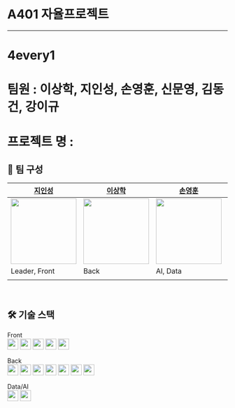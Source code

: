 # A401 자율프로젝트
---
# 4every1

# 팀원 : 이상학, 지인성, 손영훈, 신문영, 김동건, 강이규

# 프로젝트 명 : 


## 👩 팀 구성

| [지인성](https://github.com/JIINSUNG)                                                     | [이상학](https://github.com/yee950419)                                                             | [손영훈](https://github.com/syhuni)                                                       | [신문영](https://github.com/ztrl)                                                         | [김동건](https://github.com/Zerotay)                                                      | [강이규](https://github.com/EhighG)                                                              |
| ----------------------------------------------------------------------------------------- | -------------------------------------------------------------------------------------------------- | ----------------------------------------------------------------------------------------- | ----------------------------------------------------------------------------------------- | ----------------------------------------------------------------------------------------- | ------------------------------------------------------------------------------------------------ |
| <img src="https://avatars.githubusercontent.com/u/49591292?v=4" width="150" height="150"> | <img src="https://avatars.githubusercontent.com/u/65946607?v=4" width="150" height="150">          | <img src="https://avatars.githubusercontent.com/u/74291750?v=4" width="150" height="150"> | <img src="https://avatars.githubusercontent.com/u/88647858?v=4" width="150" height="150"> | <img src="https://avatars.githubusercontent.com/u/67823010?v=4" width="150" height="150"> | <img src="https://avatars.githubusercontent.com/u/71206505?v=4" width="150" height="150">        |
| Leader, Front                                                                             | Back                                                                                               | AI, Data                                                                                  | Front                                                                                     | Infra, AI                                                                                 | Back                                                                                             |
|                              |  |       |                |            |  |

<br/>

## 🛠️ 기술 스택

Front
<br/>
<img src="https://img.shields.io/badge/typescript-3178C6?style=for-the-badge&logo=typescript&logoColor=black" width="auto" height="25">
<img src="https://img.shields.io/badge/react-61DAFB?style=for-the-badge&logo=react&logoColor=black" width="auto" height="25">
<img src="https://img.shields.io/badge/pwa-5A0FC8?style=for-the-badge&logo=pwa&logoColor=black" width="auto" height="25">
<img src="https://img.shields.io/badge/tailwind-06B6D4?style=for-the-badge&logo=tailwindcss&logoColor=white" width="auto" height="25">
<img src="https://img.shields.io/badge/zustand-FF9900?style=for-the-badge&logo=zustand&logoColor=white" width="auto" height="25">

Back
<br/>
<img src="https://img.shields.io/badge/springboot-6DB33F?style=for-the-badge&logo=springboot&logoColor=white" width="auto" height="25">
<img src="https://img.shields.io/badge/SPRING DATA JPA-6DB33F?style=for-the-badge&logoColor=white" width="auto" height="25">
<img src="https://img.shields.io/badge/SPRING SECURITY-6DB33F?style=for-the-badge&logo=springsecurity&logoColor=white" width="auto" height="25">
<img src="https://img.shields.io/badge/firebase-FFCA28?style=for-the-badge&logo=firebase&logoColor=white" width="auto" height="25">
<img src="https://img.shields.io/badge/Spring Batch-6DB33F?style=for-the-badge&logo=Spring Batch&logoColor=white" width="auto" height="25">
<img src="https://img.shields.io/badge/Spring Cloud Config-6DB33F?style=for-the-badge&logo=Spring Cloud Config&logoColor=white" width="auto" height="25">
<img src="https://img.shields.io/badge/Spring Webflux-6DB33F?style=for-the-badge&logo=sSpring Webflux&logoColor=white" width="auto" height="25">

Data/AI
<br/>
<img src="https://img.shields.io/badge/python-3776AB?style=for-the-badge&logo=python&logoColor=white" width="auto" height="25">
<img src="https://img.shields.io/badge/django-092E20?style=for-the-badge&logo=django&logoColor=white" width="auto" height="25">

